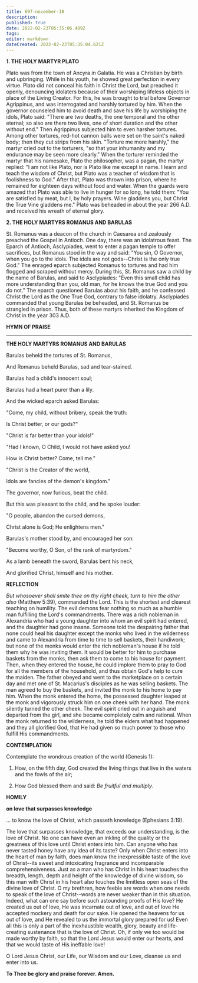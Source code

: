 ```yaml
---
title: 697-november-18
description: 
published: true
date: 2022-02-23T05:35:06.489Z
tags: 
editor: markdown
dateCreated: 2022-02-23T05:35:04.621Z
---
```



**1. THE HOLY MARTYR PLATO**

Plato was from the town of Ancyra in Galatia. He was a Christian by birth and upbringing. While in his youth, he showed great perfection in every virtue. Plato did not conceal his faith in Christ the Lord, but preached it openly, denouncing idolaters because of their worshiping lifeless objects in place of the Living Creator. For this, he was brought to trial before Governor Agrippinus, and was interrogated and harshly tortured by him. When the governor counseled him to avoid death and save his life by worshiping the idols, Plato said: "There are two deaths, the one temporal and the other eternal; so also are there two lives, one of short duration and the other without end." Then Agrippinus subjected him to even harsher tortures. Among other tortures, red-hot cannon balls were set on the saint's naked body; then they cut strips from his skin. "Torture me more harshly," the martyr cried out to the torturers, "so that your inhumanity and my endurance may be seen more clearly." When the torturer reminded the martyr that his namesake, Plato the philosopher, was a pagan, the martyr replied: "I am not like Plato, nor is Plato like me except in name. I learn and teach the wisdom of Christ, but Plato was a teacher of wisdom that is foolishness to God." After that, Plato was thrown into prison, where he remained for eighteen days without food and water. When the guards were amazed that Plato was able to live in hunger for so long, he told them: "You are satisfied by meat, but I, by holy prayers. Wine gladdens you, but Christ the True Vine gladdens me." Plato was beheaded in about the year 266 A.D. and received his wreath of eternal glory.

**2. THE HOLY MARTYRS ROMANUS AND BARULAS**

St. Romanus was a deacon of the church in Caesarea and zealously preached the Gospel in Antioch. One day, there was an idolatrous feast. The Eparch of Antioch, Asclypiades, went to enter a pagan temple to offer sacrifices, but Romanus stood in the way and said: "You sin, O Governor, when you go to the idols. The idols are not gods--Christ is the only true God." The enraged eparch subjected Romanus to tortures and had him flogged and scraped without mercy. During this, St. Romanus saw a child by the name of Barulas, and said to Asclypiades: "Even this small child has more understanding than you, old man, for he knows the true God and you do not." The eparch questioned Barulas about his faith, and he confessed Christ the Lord as the One True God, contrary to false idolatry. Asclypiades commanded that young Barulas be beheaded, and St. Romanus be strangled in prison. Thus, both of these martyrs inherited the Kingdom of Christ in the year 303 A.D.



**HYMN OF PRAISE**
****

**THE HOLY MARTYRS ROMANUS AND BARULAS**

Barulas beheld the tortures of St. Romanus,

And Romanus beheld Barulas, sad and tear-stained.

Barulas had a child's innocent soul;

Barulas had a heart purer than a lily.

And the wicked eparch asked Barulas:

"Come, my child, without bribery, speak the truth:

Is Christ better, or our gods?"

"Christ is far better than your idols!"

"Had I known, O Child, I would not have asked you!

How is Christ better? Come, tell me."

"Christ is the Creator of the world,

Idols are fancies of the demon's kingdom."

The governor, now furious, beat the child.

But this was pleasant to the child, and he spoke louder:

"O people, abandon the cursed demons,

Christ alone is God; He enlightens men."

Barulas's mother stood by, and encouraged her son:

"Become worthy, O Son, of the rank of martyrdom."

As a lamb beneath the sword, Barulas bent his neck,

And glorified Christ, himself and his mother.


**REFLECTION**

*But whosoever shall smite thee on thy right cheek, turn to him the other also* (Matthew 5:39), commanded the Lord. This is the shortest and clearest teaching on humility. The evil demons fear nothing so much as a humble man fulfilling the Lord's commandments. There was a rich nobleman in Alexandria who had a young daughter into whom an evil spirit had entered, and the daughter had gone insane. Someone told the despairing father that none could heal his daughter except the monks who lived in the wilderness and came to Alexandria from time to time to sell baskets, their handiwork; but none of the monks would enter the rich nobleman's house if he told them why he was inviting them. It would be better for him to purchase baskets from the monks, then ask them to come to his house for payment. Then, when they entered the house, he could implore them to pray to God for all the members of the household, and thus obtain God's help to cure the maiden. The father obeyed and went to the marketplace on a certain day and met one of St. Macarius's disciples as he was selling baskets. The man agreed to buy the baskets, and invited the monk to his home to pay him. When the monk entered the home, the possessed daughter leaped at the monk and vigorously struck him on one cheek with her hand. The monk silently turned the other cheek. The evil spirit cried out in anguish and departed from the girl, and she became completely calm and rational. When the monk returned to the wilderness, he told the elders what had happened and they all glorified God, that He had given so much power to those who fulfill His commandments.



**CONTEMPLATION**

Contemplate the wondrous creation of the world (Genesis 1):

1.  How, on the fifth day, God created the living things that live in the waters and the fowls of the air;

1.  How God blessed them and said: *Be fruitful and multiply*.



**HOMILY**

**on love that surpasses knowledge**

… to know the love of Christ, which passeth knowledge (Ephesians 3:19).

The love that surpasses knowledge, that exceeds our understanding, is the love of Christ. No one can have even an inkling of the quality or the greatness of this love until Christ enters into him. Can anyone who has never tasted honey have any idea of its taste? Only when Christ enters into the heart of man by faith, does man know the inexpressible taste of the love of Christ--its sweet and intoxicating fragrance and incomparable comprehensiveness. Just as a man who has Christ in his heart touches the breadth, length, depth and height of the knowledge of divine wisdom, so this man with Christ in his heart also touches the limitless open seas of the divine love of Christ. O my brethren, how feeble are words when one needs to speak of the love of Christ--words are never weaker than in this situation. Indeed, what can one say before such astounding proofs of His love? He created us out of love, He was incarnate out of love, and out of love He accepted mockery and death for our sake. He opened the heavens for us out of love, and He revealed to us the immortal glory prepared for us! Even all this is only a part of the inexhaustible wealth, glory, beauty and life-creating sustenance that is the love of Christ. Oh, if only we too would be made worthy by faith, so that the Lord Jesus would enter our hearts, and that we would taste of His ineffable love!

O Lord Jesus Christ, our Life, our Wisdom and our Love, cleanse us and enter into us.

**To Thee be glory and praise forever. Amen.**

